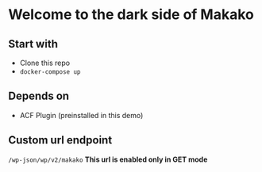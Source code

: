 # Welcome to the dark side of Makako 
## Start with
- Clone this repo
- `docker-compose up`
## Depends on 
- ACF Plugin (preinstalled in this demo)
## 
## Custom url endpoint
`/wp-json/wp/v2/makako` **This url is enabled only in GET mode**